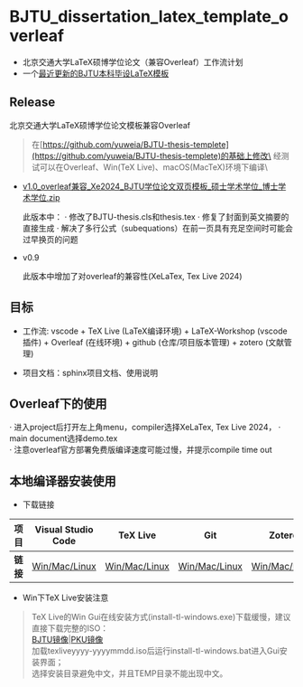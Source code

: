 # BJTU_dissertation_latex_template_overleaf
- 北京交通大学LaTeX硕博学位论文（兼容Overleaf）工作流计划
- 一个[最近更新的BJTU本科毕设LaTeX模板](https://github.com/GhostCai/bjtu-thesis-dlc)

## Release
北京交通大学LaTeX硕博学位论文模板兼容Overleaf

> 在[https://github.com/yuweia/BJTU-thesis-templete](https://github.com/yuweia/BJTU-thesis-templete)的基础上修改\
经测试可以在Overleaf、Win(TeX Live)、macOS(MacTeX)环境下编译\

- [v1.0_overleaf兼容_Xe2024_BJTU学位论文双页模板_硕士学术学位_博士学术学位.zip](https://raw.githubusercontent.com/Bernard2050/BJTU_dissertation_latex_template_overleaf/blob/latest/release_history/v1.0/v1.0_overleaf%E5%85%BC%E5%AE%B9_Xe2024_BJTU%E5%AD%A6%E4%BD%8D%E8%AE%BA%E6%96%87%E5%8F%8C%E9%A1%B5%E6%A8%A1%E6%9D%BF_%E7%A1%95%E5%A3%AB%E5%AD%A6%E6%9C%AF%E5%AD%A6%E4%BD%8D_%E5%8D%9A%E5%A3%AB%E5%AD%A6%E6%9C%AF%E5%AD%A6%E4%BD%8D.zip)
    
    此版本中：
        · 修改了BJTU-thesis.cls和thesis.tex
        · 修复了封面到英文摘要的直接生成
        · 解决了多行公式（subequations）在前一页具有充足空间时可能会过早换页的问题

- v0.9 

    此版本中增加了对overleaf的兼容性(XeLaTex, Tex Live 2024)

## 目标
- 工作流: vscode + TeX Live (LaTeX编译环境) + LaTeX-Workshop (vscode插件) + Overleaf (在线环境) + github (仓库/项目版本管理) + zotero (文献管理)

- 项目文档：sphinx项目文档、使用说明

## Overleaf下的使用

· 进入project后打开左上角menu，compiler选择XeLaTex, Tex Live 2024，
· main document选择demo.tex\
· 注意overleaf官方部署免费版编译速度可能过慢，并提示compile time out

## 本地编译器安装使用

- 下载链接

| 项目 | Visual Studio Code | TeX Live | Git | Zotero |
|------------|------------|------------|------------|------------|
| **链接**    | [Win/Mac/Linux](https://code.visualstudio.com/download)  | [Win/Mac/Linux](https://tug.org/texlive)   | [Win/Mac/Linux](https://git-scm.com/downloads) | [Win/Mac/Linux](https://www.zotero.org) |

- Win下TeX Live安装注意

> TeX Live的Win Gui在线安装方式(install-tl-windows.exe)下载缓慢，建议直接下载完整的ISO：\
[BJTU镜像](https://mirror.bjtu.edu.cn/CTAN/systems/texlive/Images/texlive2024-20240312.iso)|[PKU镜像](https://mirrors.pku.edu.cn/ctan/systems/texlive/Images/texlive2024-20240312.iso)\
加载texliveyyyy-yyyymmdd.iso后运行install-tl-windows.bat进入Gui安装界面；\
选择安装目录避免中文，并且TEMP目录不能出现中文。


